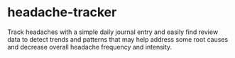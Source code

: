# headache-tracker
Track headaches with a simple daily journal entry and easily find review data to detect trends and patterns that may help address some root causes and decrease overall headache frequency and intensity.
